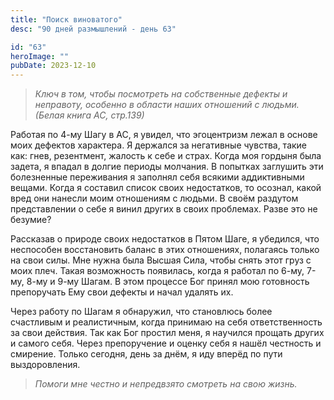 ```yaml
---
title: "Поиск виноватого"
desc: "90 дней размышлений - день 63"

id: "63"
heroImage: ""
pubDate: 2023-12-10
---
```

> _Ключ в том, чтобы посмотреть на собственные дефекты и неправоту, особенно в
> области наших отношений с людьми._ _(Белая книга АС, стр.139)_

Работая по 4-му Шагу в АС, я увидел, что эгоцентризм лежал в основе моих
дефектов характера. Я держался за негативные чувства, такие как: гнев,
резентмент, жалость к себе и страх. Когда моя гордыня была задета, я впадал в
долгие периоды молчания. В попытках заглушить эти болезненные переживания я
заполнял себя всякими аддиктивными вещами. Когда я составил список своих
недостатков, то осознал, какой вред они нанесли моим отношениям с людьми. В
своём раздутом представлении о себе я винил других в своих проблемах. Разве
это не безумие?

Рассказав о природе своих недостатков в Пятом Шаге, я убедился, что неспособен
восстановить баланс в этих отношениях, полагаясь только на свои силы. Мне
нужна была Высшая Сила, чтобы снять этот груз с моих плеч. Такая возможность
появилась, когда я работал по 6-му, 7-му, 8-му и 9-му Шагам. В этом процессе
Бог принял мою готовность препоручать Ему свои дефекты и начал удалять их.

Через работу по Шагам я обнаружил, что становлюсь более счастливым и
реалистичным, когда принимаю на себя ответственность за свои действия. Так как
Бог простил меня, я научился прощать других и самого себя. Через препоручение
и оценку себя я нашёл честность и смирение. Только сегодня, день за днём, я
иду вперёд по пути выздоровления.

> _Помоги мне честно и непредвзято смотреть на свою жизнь._

